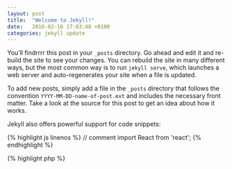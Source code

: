 ```yaml
---
layout: post
title:  "Welcome to Jekyll!"
date:   2016-02-16 17:03:48 +0100
categories: jekyll update
---
```

You’ll findrrrr this post in your `_posts` directory. Go ahead and edit it and re-build the site to see your changes. You can rebuild the site in many different ways, but the most common way is to run `jekyll serve`, which launches a web server and auto-regenerates your site when a file is updated.

To add new posts, simply add a file in the `_posts` directory that follows the convention `YYYY-MM-DD-name-of-post.ext` and includes the necessary front matter. Take a look at the source for this post to get an idea about how it works.

Jekyll also offers powerful support for code snippets:

{% highlight js linenos %}
// comment
import React from 'react';
{% endhighlight %}


{% highlight php %}
<?php

echo 'Hello world!';

{% endhighlight %}

```javascript
// comment
import React from 'react';
```

```bash
cd ~
```


Check out the [Jekyll docs][jekyll-docs] for more info on how to get the most out of Jekyll. File all bugs/feature requests at [Jekyll’s GitHub repo][jekyll-gh]. If you have questions, you can ask them on [Jekyll Talk][jekyll-talk].

[jekyll-docs]: http://jekyllrb.com/docs/home
[jekyll-gh]:   https://github.com/jekyll/jekyll
[jekyll-talk]: https://talk.jekyllrb.com/
